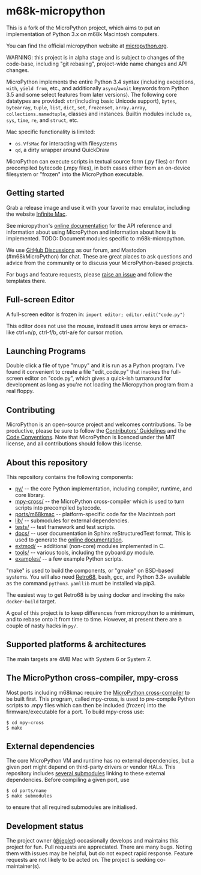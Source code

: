 m68k-micropython
================

This is a fork of the MicroPython project, which aims to put an implementation
of Python 3.x on m68k Macintosh computers.

You can find the official micropython website at [micropython.org](http://www.micropython.org).

WARNING: this project is in alpha stage and is subject to changes of the
code-base, including "git rebasing", project-wide name changes and API changes.

MicroPython implements the entire Python 3.4 syntax (including exceptions,
`with`, `yield from`, etc., and additionally `async`/`await` keywords from
Python 3.5 and some select features from later versions). The following core
datatypes are provided: `str`(including basic Unicode support), `bytes`,
`bytearray`, `tuple`, `list`, `dict`, `set`, `frozenset`, `array.array`,
`collections.namedtuple`, classes and instances. Builtin modules include
`os`, `sys`, `time`, `re`, and `struct`, etc.

Mac specific functionality is limited:
 * `os.VfsMac` for interacting with filesystems
 * `qd`, a dirty wrapper around QuickDraw

MicroPython can execute scripts in textual source form (.py files) or from
precompiled bytecode (.mpy files), in both cases either from an on-device
filesystem or "frozen" into the MicroPython executable.

Getting started
---------------

Grab a release image and use it with your favorite mac emulator, including the
website [Infinite Mac](https://infinitemac.org/).

See micropython's [online documentation](https://docs.micropython.org/) for the API
reference and information about using MicroPython and information about how
it is implemented. TODO: Document modules specific to m68k-micropython.

We use [GitHub Discussions](https://github.com/orgs/m68k-micropython/discussions)
as our forum, and Mastodon (#m68kMicroPython) for chat. These
are great places to ask questions and advice from the community or to discuss your
MicroPython-based projects.

For bugs and feature requests, please [raise an issue](https://github.com/m68k-micropython/micropython/issues/new/choose)
and follow the templates there.

Full-screen Editor
------------------

A full-screen editor is frozen in: `import editor; editor.edit("code.py")`

This editor does not use the mouse, instead it uses arrow keys or emacs-like
ctrl+n/p, ctrl-f/b, ctrl-a/e for cursor motion.

Launching Programs
------------------

Double click a file of type "mupy" and it is run as a Python program. I've found it
convenient to create a file "edit\_code.py" that invokes the full-screen editor on "code.py",
which gives a quick-ish turnaround for development as long as you're not loading the
Micropython program from a real floppy.

Contributing
------------

MicroPython is an open-source project and welcomes contributions. To be
productive, please be sure to follow the
[Contributors' Guidelines](https://github.com/micropython/micropython/wiki/ContributorGuidelines)
and the [Code Conventions](https://github.com/micropython/micropython/blob/master/CODECONVENTIONS.md).
Note that MicroPython is licenced under the MIT license, and all contributions
should follow this license.

About this repository
---------------------

This repository contains the following components:
- [py/](py/) -- the core Python implementation, including compiler, runtime, and
  core library.
- [mpy-cross/](mpy-cross/) -- the MicroPython cross-compiler which is used to turn scripts
  into precompiled bytecode.
- [ports/m68kmac](ports/m68kmac) -- platform-specific code for the Macintosh port
- [lib/](lib/) -- submodules for external dependencies.
- [tests/](tests/) -- test framework and test scripts.
- [docs/](docs/) -- user documentation in Sphinx reStructuredText format. This is used to generate the [online documentation](http://docs.micropython.org).
- [extmod/](extmod/) -- additional (non-core) modules implemented in C.
- [tools/](tools/) -- various tools, including the pyboard.py module.
- [examples/](examples/) -- a few example Python scripts.

"make" is used to build the components, or "gmake" on BSD-based systems.
You will also need [Retro68](https://github.com/autc04/Retro68),
bash, gcc, and Python 3.3+ available as the command `python3`.
`yamllib` must be installed via pip3.

The easiest way to get Retro68 is by using docker and invoking the `make
docker-build` target.

A goal of this project is to keep differences from micropython to a minimum, and to
rebase onto it from time to time. However, at present there are a couple of
nasty hacks in `py/`.


Supported platforms & architectures
-----------------------------------

The main targets are 4MB Mac with System 6 or System 7.

The MicroPython cross-compiler, mpy-cross
-----------------------------------------

Most ports including m68kmac require the [MicroPython cross-compiler](mpy-cross) to be built
first.  This program, called mpy-cross, is used to pre-compile Python scripts
to .mpy files which can then be included (frozen) into the
firmware/executable for a port.  To build mpy-cross use:

    $ cd mpy-cross
    $ make

External dependencies
---------------------

The core MicroPython VM and runtime has no external dependencies, but a given
port might depend on third-party drivers or vendor HALs. This repository
includes [several submodules](lib/) linking to these external dependencies.
Before compiling a given port, use

    $ cd ports/name
    $ make submodules

to ensure that all required submodules are initialised.

Development status
------------------

The project owner ([@jepler](https://github.com/jepler)) occasionally develops and maintains this project for fun.
Pull requests are appreciated.
There are many bugs. Noting them with issues may be helpful, but do not expect rapid response.
Feature requests are not likely to be acted on.
The project is seeking co-maintainer(s).

